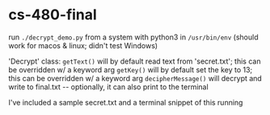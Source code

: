 # cs-480-final

run `./decrypt_demo.py` from a system with python3 in `/usr/bin/env`
(should work for macos & linux; didn't test Windows)

'Decrypt' class:
`getText()` will by default read text from 'secret.txt'; this can be overridden w/ a keyword arg
`getKey()` will by default set the key to 13; this can be overridden w/ a keyword arg
`decipherMessage()` will decrypt and write to final.txt -- optionally, it can also print to the terminal

I've included a sample secret.txt and a terminal snippet of this running
